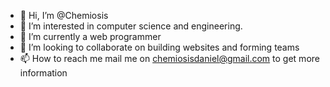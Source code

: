 - 👋 Hi, I’m @Chemiosis
- 👀 I’m interested in computer science and engineering.
- 🌱 I’m currently a web programmer 
- 💞️ I’m looking to collaborate on building websites and forming teams 
- 📫 How to reach me mail me on chemiosisdaniel@gmail.com to get more information

<!---
Chemiosis/Chemiosis is a ✨ special ✨ repository because its `README.md` (this file) appears on your GitHub profile.
You can click the Preview link to take a look at your changes.
--->
